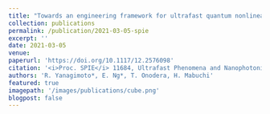 ```yaml
---
title: "Towards an engineering framework for ultrafast quantum nonlinear optics"
collection: publications
permalink: /publication/2021-03-05-spie
excerpt: ''
date: 2021-03-05
venue: 
paperurl: 'https://doi.org/10.1117/12.2576098'
citation: '<i>Proc. SPIE</i> 11684, Ultrafast Phenomena and Nanophotonics XXV, 116841D (2021)'
authors: 'R. Yanagimoto*, E. Ng*, T. Onodera, H. Mabuchi'
featured: true
imagepath: '/images/publications/cube.png'
blogpost: false
---
```

